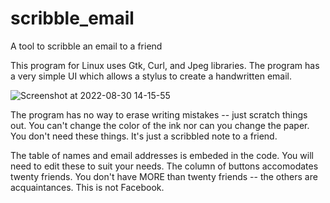 # scribble_email
A tool to scribble an email to a friend

This program for Linux uses Gtk, Curl, and Jpeg libraries. The program has a very simple UI which allows a stylus to create a handwritten email. 

![Screenshot at 2022-08-30 14-15-55](https://user-images.githubusercontent.com/10423377/187556994-7ffbeffa-c262-4b8b-8ecd-d1652449f909.png)

The program has no way to erase writing mistakes -- just scratch things out. You can't change the color of the ink nor can you change the paper. You don't need these things. It's just a scribbled note to a friend.

The table of names and email addresses is embeded in the code. You will need to edit these to suit your needs. The column of buttons accomodates twenty friends. You don't have MORE than twenty friends -- the others are acquaintances. This is not Facebook.
